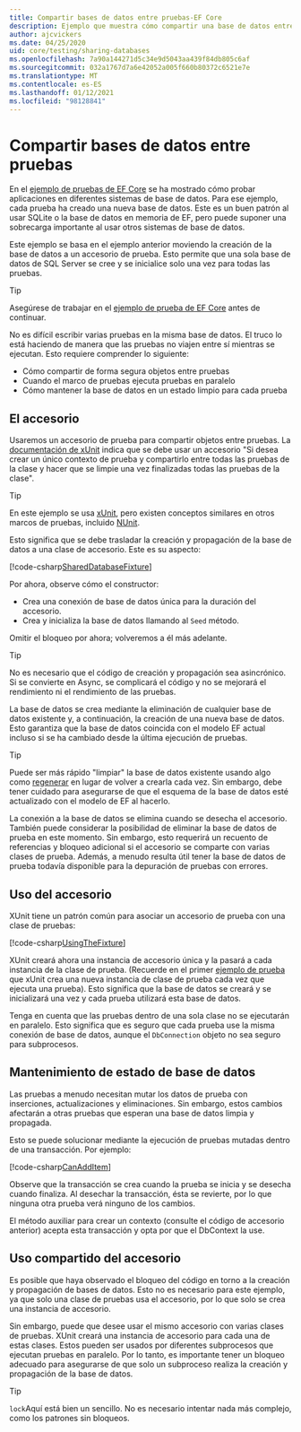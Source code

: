 ```yaml
---
title: Compartir bases de datos entre pruebas-EF Core
description: Ejemplo que muestra cómo compartir una base de datos entre varias pruebas
author: ajcvickers
ms.date: 04/25/2020
uid: core/testing/sharing-databases
ms.openlocfilehash: 7a90a144271d5c34e9d5043aa439f84db805c6af
ms.sourcegitcommit: 032a1767d7a6e42052a005f660b80372c6521e7e
ms.translationtype: MT
ms.contentlocale: es-ES
ms.lasthandoff: 01/12/2021
ms.locfileid: "98128841"
---
```

# <a name="sharing-databases-between-tests"></a>Compartir bases de datos entre pruebas

En el [ejemplo de pruebas de EF Core](xref:core/testing/testing-sample) se ha mostrado cómo probar aplicaciones en diferentes sistemas de base de datos.
Para ese ejemplo, cada prueba ha creado una nueva base de datos.
Este es un buen patrón al usar SQLite o la base de datos en memoria de EF, pero puede suponer una sobrecarga importante al usar otros sistemas de base de datos.

Este ejemplo se basa en el ejemplo anterior moviendo la creación de la base de datos a un accesorio de prueba.
Esto permite que una sola base de datos de SQL Server se cree y se inicialice solo una vez para todas las pruebas.

> [!TIP]
> Asegúrese de trabajar en el [ejemplo de prueba de EF Core](xref:core/testing/testing-sample) antes de continuar.

No es difícil escribir varias pruebas en la misma base de datos.
El truco lo está haciendo de manera que las pruebas no viajen entre sí mientras se ejecutan.
Esto requiere comprender lo siguiente:

* Cómo compartir de forma segura objetos entre pruebas
* Cuando el marco de pruebas ejecuta pruebas en paralelo
* Cómo mantener la base de datos en un estado limpio para cada prueba

## <a name="the-fixture"></a>El accesorio

Usaremos un accesorio de prueba para compartir objetos entre pruebas.
La [documentación de xUnit](https://xunit.net/docs/shared-context.html) indica que se debe usar un accesorio "Si desea crear un único contexto de prueba y compartirlo entre todas las pruebas de la clase y hacer que se limpie una vez finalizadas todas las pruebas de la clase".

> [!TIP]
> En este ejemplo se usa [xUnit](https://xunit.net/), pero existen conceptos similares en otros marcos de pruebas, incluido [NUnit](https://nunit.org/).

Esto significa que se debe trasladar la creación y propagación de la base de datos a una clase de accesorio.
Este es su aspecto:

[!code-csharp[SharedDatabaseFixture](../../../samples/core/Miscellaneous/Testing/ItemsWebApi/SharedDatabaseTests/SharedDatabaseFixture.cs?name=SharedDatabaseFixture)]

Por ahora, observe cómo el constructor:

* Crea una conexión de base de datos única para la duración del accesorio.
* Crea y inicializa la base de datos llamando al `Seed` método.

Omitir el bloqueo por ahora; volveremos a él más adelante.

> [!TIP]
> No es necesario que el código de creación y propagación sea asincrónico.
> Si se convierte en Async, se complicará el código y no se mejorará el rendimiento ni el rendimiento de las pruebas.

La base de datos se crea mediante la eliminación de cualquier base de datos existente y, a continuación, la creación de una nueva base de datos.
Esto garantiza que la base de datos coincida con el modelo EF actual incluso si se ha cambiado desde la última ejecución de pruebas.

> [!TIP]
> Puede ser más rápido "limpiar" la base de datos existente usando algo como [regenerar](https://jimmybogard.com/tag/respawn/) en lugar de volver a crearla cada vez.
> Sin embargo, debe tener cuidado para asegurarse de que el esquema de la base de datos esté actualizado con el modelo de EF al hacerlo.

La conexión a la base de datos se elimina cuando se desecha el accesorio.
También puede considerar la posibilidad de eliminar la base de datos de prueba en este momento.
Sin embargo, esto requerirá un recuento de referencias y bloqueo adicional si el accesorio se comparte con varias clases de prueba.
Además, a menudo resulta útil tener la base de datos de prueba todavía disponible para la depuración de pruebas con errores.

## <a name="using-the-fixture"></a>Uso del accesorio

XUnit tiene un patrón común para asociar un accesorio de prueba con una clase de pruebas:

[!code-csharp[UsingTheFixture](../../../samples/core/Miscellaneous/Testing/ItemsWebApi/SharedDatabaseTests/SharedDatabaseTest.cs?name=UsingTheFixture)]

XUnit creará ahora una instancia de accesorio única y la pasará a cada instancia de la clase de prueba.
(Recuerde en el primer [ejemplo de prueba](xref:core/testing/testing-sample) que xUnit crea una nueva instancia de clase de prueba cada vez que ejecuta una prueba). Esto significa que la base de datos se creará y se inicializará una vez y cada prueba utilizará esta base de datos.

Tenga en cuenta que las pruebas dentro de una sola clase no se ejecutarán en paralelo.
Esto significa que es seguro que cada prueba use la misma conexión de base de datos, aunque el `DbConnection` objeto no sea seguro para subprocesos.

## <a name="maintaining-database-state"></a>Mantenimiento de estado de base de datos

Las pruebas a menudo necesitan mutar los datos de prueba con inserciones, actualizaciones y eliminaciones.
Sin embargo, estos cambios afectarán a otras pruebas que esperan una base de datos limpia y propagada.

Esto se puede solucionar mediante la ejecución de pruebas mutadas dentro de una transacción.
Por ejemplo:

[!code-csharp[CanAddItem](../../../samples/core/Miscellaneous/Testing/ItemsWebApi/SharedDatabaseTests/SharedDatabaseTest.cs?name=CanAddItem)]

Observe que la transacción se crea cuando la prueba se inicia y se desecha cuando finaliza.
Al desechar la transacción, ésta se revierte, por lo que ninguna otra prueba verá ninguno de los cambios.

El método auxiliar para crear un contexto (consulte el código de accesorio anterior) acepta esta transacción y opta por que el DbContext la use.

## <a name="sharing-the-fixture"></a>Uso compartido del accesorio

Es posible que haya observado el bloqueo del código en torno a la creación y propagación de bases de datos.
Esto no es necesario para este ejemplo, ya que solo una clase de pruebas usa el accesorio, por lo que solo se crea una instancia de accesorio.

Sin embargo, puede que desee usar el mismo accesorio con varias clases de pruebas.
XUnit creará una instancia de accesorio para cada una de estas clases.
Estos pueden ser usados por diferentes subprocesos que ejecutan pruebas en paralelo.
Por lo tanto, es importante tener un bloqueo adecuado para asegurarse de que solo un subproceso realiza la creación y propagación de la base de datos.

> [!TIP]
> `lock`Aquí está bien un sencillo.
> No es necesario intentar nada más complejo, como los patrones sin bloqueos.

